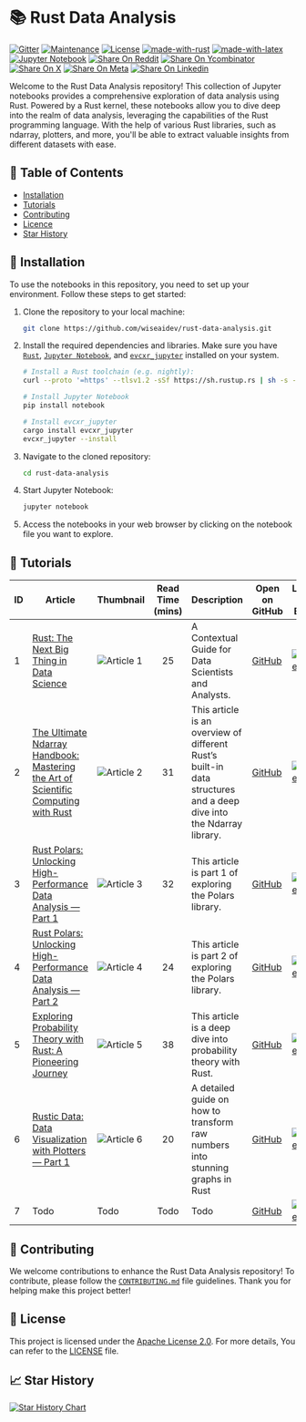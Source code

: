 # 📚 Rust Data Analysis

[![Gitter](https://img.shields.io/badge/GITTER-join%20chat-green.svg?logo=gitter&logoColor=white&color=black)](https://matrix.to/#/#rusty-data:gitter.im)
[![Maintenance](https://img.shields.io/badge/Maintained%3F-yes-green.svg)](https://github.com/wiseaidev)
[![License](https://img.shields.io/badge/License-Apache_2.0-blue.svg)](https://opensource.org/licenses/Apache-2.0)
[![made-with-rust](https://img.shields.io/badge/Made%20with-Rust-1f425f.svg?logo=rust&logoColor=white)](https://www.rust-lang.org/)
[![made-with-latex](https://img.shields.io/badge/Made%20with-LaTeX-1f425f.svg?logo=latex&logoColor=white)](https://www.latex-project.org/)
[![Jupyter Notebook](https://img.shields.io/badge/Jupyter-Notebook-blue.svg?logo=Jupyter&logoColor=orange)](https://jupyter.org/)
[![Share On Reddit](https://img.shields.io/badge/share%20on-reddit-red?style=flat-square&logo=reddit)](https://reddit.com/submit?url=https://github.com/wiseaidev/rust-data-analysis&amp;title=The%20ultimate%20data%20analysis%20with%20Rust%20course)
[![Share On Ycombinator](https://img.shields.io/badge/share%20on-hacker%20news-orange?style=flat-square&logo=ycombinator)](https://news.ycombinator.com/submitlink?u=https://github.com/wiseaidev/rust-data-analysis&amp;t=The%20ultimate%20data%20analysis%20with%20Rust%20course)
[![Share On X](https://img.shields.io/badge/share%20on-X-03A9F4?style=flat-square&logo=x)](https://twitter.com/share?url=https://github.com/wiseaidev/rust-data-analysis&amp;text=The%20ultimate%20data%20analysis%20with%20Rust%20course)
[![Share On Meta](https://img.shields.io/badge/share%20on-meta-1976D2?style=flat-square&logo=meta)](https://www.facebook.com/sharer/sharer.php?u=https://github.com/wiseaidev/rust-data-analysis)
[![Share On Linkedin](https://img.shields.io/badge/share%20on-linkedin-3949AB?style=flat-square&logo=linkedin)](https://www.linkedin.com/shareArticle?url=https://github.com/wiseaidev/rust-data-analysis&amp;title=The%20ultimate%20data%20analysis%20with%20Rust%20course)

Welcome to the Rust Data Analysis repository! This collection of Jupyter notebooks provides a comprehensive exploration of data analysis using Rust. Powered by a Rust kernel, these notebooks allow you to dive deep into the realm of data analysis, leveraging the capabilities of the Rust programming language. With the help of various Rust libraries, such as ndarray, plotters, and more, you'll be able to extract valuable insights from different datasets with ease.

## 📝 Table of Contents

- [Installation](#-installation)
- [Tutorials](#-tutorials)
- [Contributing](#-contributing)
- [Licence](#-licence)
- [Star History](#-star-history)

## 🚀 Installation

To use the notebooks in this repository, you need to set up your environment. Follow these steps to get started:

1. Clone the repository to your local machine:

	```sh
	git clone https://github.com/wiseaidev/rust-data-analysis.git
	```

1. Install the required dependencies and libraries. Make sure you have [`Rust`](https://rustup.rs/), [`Jupyter Notebook`](https://jupyter.org/install), and [`evcxr_jupyter`](https://github.com/evcxr/evcxr/blob/main/evcxr_jupyter/README.md) installed on your system.

	```sh
	# Install a Rust toolchain (e.g. nightly):
	curl --proto '=https' --tlsv1.2 -sSf https://sh.rustup.rs | sh -s -- -y --default-toolchain nightly

	# Install Jupyter Notebook
	pip install notebook

	# Install evcxr_jupyter
	cargo install evcxr_jupyter
	evcxr_jupyter --install	
	```

1. Navigate to the cloned repository:

	```sh
	cd rust-data-analysis
	```

1. Start Jupyter Notebook:

	```sh
	jupyter notebook
	```

1. Access the notebooks in your web browser by clicking on the notebook file you want to explore.

## 📌 Tutorials

| ID | Article | Thumbnail | Read Time (mins) | Description | Open on GitHub | Launch on Binder |
|----|---------------|-----------|:-------------:|-------------|----------------|------------------|
| 1  | [Rust: The Next Big Thing in Data Science](https://towardsdatascience.com/rust-the-next-big-thing-in-data-science-319a03305883) | ![Article 1](https://miro.medium.com/v2/resize:fit:720/format:webp/1*2jSP2n1KukVJYKVg2u4RuA.png) | 25 | A Contextual Guide for Data Scientists and Analysts. | [GitHub](./1-iris-data-analysis-rust.ipynb) | [![Binder](https://mybinder.org/badge_logo.svg)](https://mybinder.org/v2/gh/wiseaidev/rust-data-analysis/main?filepath=1-iris-data-analysis-rust.ipynb) |
| 2  | [The Ultimate Ndarray Handbook: Mastering the Art of Scientific Computing with Rust](https://towardsdatascience.com/the-ultimate-ndarray-handbook-mastering-the-art-of-scientific-computing-with-rust-ef5ab767212a) | ![Article 2](https://miro.medium.com/v2/resize:fit:720/format:webp/1*bgmO2hUgZXpCHPC1XaBy3w.png) | 31 | This article is an overview of different Rust’s built-in data structures and a deep dive into the Ndarray library. | [GitHub](./2-ndarray-tutorial.ipynb) | [![Binder](https://mybinder.org/badge_logo.svg)](https://mybinder.org/v2/gh/wiseaidev/rust-data-analysis/main?filepath=2-ndarray-tutorial.ipynb) |
| 3  | [Rust Polars: Unlocking High-Performance Data Analysis — Part 1](https://towardsdatascience.com/rust-polars-unlocking-high-performance-data-analysis-part-1-ce42af370ece) | ![Article 3](https://miro.medium.com/v2/resize:fit:720/0*Le8YYCDuEhc4A7tN) | 32 | This article is part 1 of exploring the Polars library. | [GitHub](./3-polars-tutorial-part-1.ipynb) | [![Binder](https://mybinder.org/badge_logo.svg)](https://mybinder.org/v2/gh/wiseaidev/rust-data-analysis/main?filepath=3-polars-tutorial-part-1.ipynb) |
| 4  | [Rust Polars: Unlocking High-Performance Data Analysis — Part 2](https://towardsdatascience.com/rust-polars-unlocking-high-performance-data-analysis-part-2-7c58a3cb7a1f) | ![Article 4](https://miro.medium.com/v2/resize:fit:720/format:webp/1*wbXTzoBWnmGXH7WVkAu4PQ.jpeg) | 24 | This article is part 2 of exploring the Polars library. | [GitHub](./4-polars-tutorial-part-2.ipynb) | [![Binder](https://mybinder.org/badge_logo.svg)](https://mybinder.org/v2/gh/wiseaidev/rust-data-analysis/main?filepath=4-polars-tutorial-part-2.ipynb) |
| 5  | [Exploring Probability Theory with Rust: A Pioneering Journey](https://levelup.gitconnected.com/exploring-probability-theory-with-rust-a-pioneering-journey-749ce7cdf747) | ![Article 5](https://miro.medium.com/v2/resize:fit:720/0*gSrM4bMl7eBy6jxM) | 38 | This article is a deep dive into probability theory with Rust. | [GitHub](./5-probability-theory-tutorial.ipynb) | [![Binder](https://mybinder.org/badge_logo.svg)](https://mybinder.org/v2/gh/wiseaidev/rust-data-analysis/main?filepath=5-probability-theory-tutorial.ipynb) |
| 6  | [Rustic Data: Data Visualization with Plotters — Part 1](https://towardsdatascience.com/rustic-data-data-visualization-with-plotters-part-1-7a34b6f4a603) | ![Article 6](https://miro.medium.com/v2/resize:fit:720/format:webp/1*SDpfhuT8gB24i2hRlZKS3Q.png) | 20 | A detailed guide on how to transform raw numbers into stunning graphs in Rust | [GitHub](./6-plotters-tutorial-part-1.ipynb) | [![Binder](https://mybinder.org/badge_logo.svg)](https://mybinder.org/v2/gh/wiseaidev/rust-data-analysis/main?filepath=6-plotters-tutorial-part-1.ipynb) |
| 7  | Todo | Todo | Todo | Todo | [GitHub](./7-calculus-tutorial-part-1.ipynb) | [![Binder](https://mybinder.org/badge_logo.svg)](https://mybinder.org/v2/gh/wiseaidev/rust-data-analysis/main?filepath=7-calculus-tutorial-part-1.ipynb) |

## 🤝 Contributing

We welcome contributions to enhance the Rust Data Analysis repository! To contribute, please follow the [`CONTRIBUTING.md`](CONTRIBUTING.md) file guidelines. Thank you for helping make this project better!

## 📜 License

This project is licensed under the [Apache License 2.0](https://opensource.org/licenses/Apache-2.0). For more details, You can refer to the [LICENSE](LICENSE) file.

## 📈 Star History

[![Star History Chart](https://api.star-history.com/svg?repos=wiseaidev/rust-data-analysis&type=Date)](https://star-history.com/#wiseaidev/rust-data-analysis&Date)